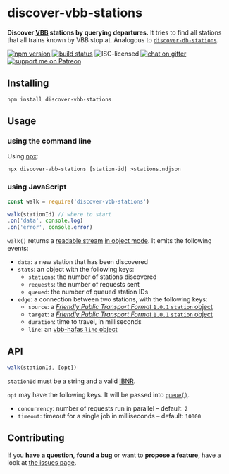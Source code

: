 # discover-vbb-stations

**Discover [VBB](https://en.wikipedia.org/wiki/Verkehrsverbund_Berlin-Brandenburg) stations by querying departures.** It tries to find all stations that all trains known by VBB stop at. Analogous to [`discover-db-stations`](https://github.com/derhuerst/discover-db-stations).

[![npm version](https://img.shields.io/npm/v/discover-vbb-stations.svg)](https://www.npmjs.com/package/discover-vbb-stations)
[![build status](https://img.shields.io/travis/derhuerst/discover-vbb-stations.svg)](https://travis-ci.org/derhuerst/discover-vbb-stations)
![ISC-licensed](https://img.shields.io/github/license/derhuerst/discover-vbb-stations.svg)
[![chat on gitter](https://badges.gitter.im/derhuerst.svg)](https://gitter.im/derhuerst)
[![support me on Patreon](https://img.shields.io/badge/support%20me-on%20patreon-fa7664.svg)](https://patreon.com/derhuerst)


## Installing

```shell
npm install discover-vbb-stations
```


## Usage

### using the command line

Using [npx](https://www.npmjs.com/package/npx):

```shell
npx discover-vbb-stations [station-id] >stations.ndjson
```

### using JavaScript

```js
const walk = require('discover-vbb-stations')

walk(stationId) // where to start
.on('data', console.log)
.on('error', console.error)
```

`walk()` returns a [readable stream](http://nodejs.org/api/stream.html#stream_class_stream_readable) [in object mode](https://nodejs.org/api/stream.html#stream_object_mode). It emits the following events:

- `data`: a new station that has been discovered
- `stats`: an object with the following keys:
	- `stations`: the number of stations discovered
	- `requests`: the number of requests sent
	- `queued`: the number of queued station IDs
- `edge`: a connection between two stations, with the following keys:
	- `source`: a [*Friendly Public Transport Format* `1.0.1` `station` object](https://github.com/public-transport/friendly-public-transport-format/blob/1.0.1/spec/readme.md#station)
	- `target`: a [*Friendly Public Transport Format* `1.0.1` `station` object](https://github.com/public-transport/friendly-public-transport-format/blob/1.0.1/spec/readme.md#station)
	- `duration`: time to travel, in milliseconds
	- `line`: an [vbb-hafas `line` object](https://github.com/derhuerst/vbb-hafas/blob/master/docs/journeys.md#response)


## API

```js
walk(stationId, [opt])
```

`stationId` must be a string and a valid [IBNR](https://de.wikipedia.org/wiki/Internationale_Bahnhofsnummer).

`opt` may have the following keys. It will be passed into [`queue()`](https://github.com/jessetane/queue#constructor).

- `concurrency`: number of requests run in parallel – default: `2`
- `timeout`: timeout for a single job in milliseconds – default: `10000`


## Contributing

If you **have a question**, **found a bug** or want to **propose a feature**, have a look at [the issues page](https://github.com/derhuerst/discover-vbb-stations/issues).
